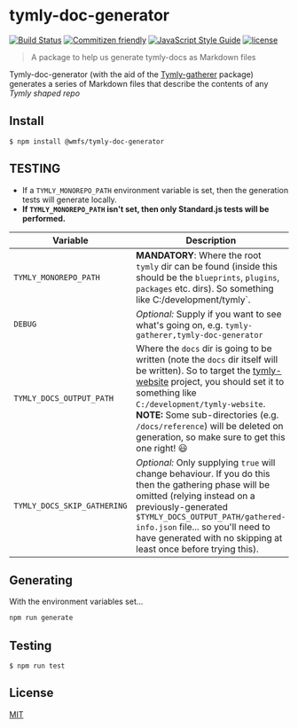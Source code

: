 # tymly-doc-generator

[![Build Status](https://travis-ci.com/wmfs/tymly-doc-generator.svg?token=nmm9if9qp6sBNJ5PjroH&branch=master)](https://travis-ci.com/wmfs/safe-and-well-blueprint)
[![Commitizen friendly](https://img.shields.io/badge/commitizen-friendly-brightgreen.svg)](http://commitizen.github.io/cz-cli/)
[![JavaScript Style Guide](https://img.shields.io/badge/code_style-standard-brightgreen.svg)](https://standardjs.com)
[![license](https://img.shields.io/github/license/mashape/apistatus.svg)](https://github.com/wmfs/tymly-doc-generator/LICENSE)


> A package to help us generate tymly-docs as Markdown files

Tymly-doc-generator (with the aid of the [Tymly-gatherer](https://github.com/wmfs/tymly-gatherer) package) generates a series of Markdown files that describe the contents of any _Tymly shaped repo_


## Install
```
$ npm install @wmfs/tymly-doc-generator
```

## TESTING

* If a `TYMLY_MONOREPO_PATH` environment variable is set, then the generation tests will generate locally.
 * **If `TYMLY_MONOREPO_PATH` isn't set, then only Standard.js tests will be performed.**

| Variable                    | Description |
| --------                    | ----------- |
| `TYMLY_MONOREPO_PATH`       |	**MANDATORY**: Where the root `tymly` dir can be found (inside this should be the `blueprints`, `plugins`, `packages` etc. dirs). So something like C:/development/tymly`. |
| `DEBUG`	                  | *Optional:* Supply if you want to see what's going on, e.g. `tymly-gatherer,tymly-doc-generator` |
| `TYMLY_DOCS_OUTPUT_PATH`    |	Where the `docs` dir is going to be written (note the `docs` dir itself will be written). So to target the [tymly-website](https://github.com/wmfs/tymly-website) project, you should set it to something like `C:/development/tymly-website`. **NOTE:** Some sub-directories (e.g. `/docs/reference`) will be deleted on generation, so make sure to get this one right! :smiley: |
| `TYMLY_DOCS_SKIP_GATHERING` |	*Optional:* Only supplying `true` will change behaviour. If you do this then the gathering phase will be omitted (relying instead on a previously-generated `$TYMLY_DOCS_OUTPUT_PATH/gathered-info.json` file... so you'll need to have generated with no skipping at least once before trying this). |

## Generating

With the environment variables set...

``` bash
npm run generate
```

## Testing
```
$ npm run test
```

## <a name='license'></a>License
[MIT](https://github.com/wmfs/tymly/packages/tymly-doc-generator/blob/master/LICENSE)
